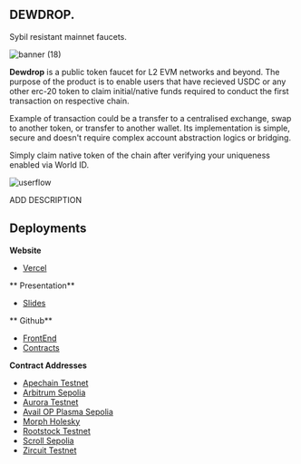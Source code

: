 ## DEWDROP.

Sybil resistant mainnet faucets.


![banner (18)](https://github.com/user-attachments/assets/e76a83e7-3e1a-4450-8220-dc34d2409498)

**Dewdrop** is a public token faucet for L2 EVM networks and beyond. The purpose of the product is to enable users that have recieved USDC or any other erc-20 token to claim initial/native funds required to conduct the first transaction on respective chain.

Example of transaction could be a transfer to a centralised exchange, swap to another token, or transfer to another wallet. Its implementation is simple, secure and doesn't require complex account abstraction logics or bridging.

Simply claim native token of the chain after verifying your uniqueness enabled via World ID.

![userflow](https://github.com/user-attachments/assets/53cb9f2a-f985-4f2b-8a6d-bc4aa84833af)

ADD DESCRIPTION

## Deployments

**Website**

- [Vercel](https://dewdrop-eth-brussels.vercel.app/)

** Presentation**

- [Slides](https://github.com/jen-sei/dewdrop-ETHBrussels/blob/main/SLIDES.md)

** Github**

- [FrontEnd]()
- [Contracts](https://github.com/Tranquil-Flow/dewdrop)

**Contract Addresses**

- [Apechain Testnet](https://jenkins.explorer.caldera.xyz/address/0x987aAc1F90e05bE65F450339228d357638f87284?tab=contract)
- [Arbitrum Sepolia](https://sepolia.arbiscan.io/address/0x11D71ca2611C8714C2E356B00b5ae1c790E4aa2d#code)
- [Aurora Testnet](https://explorer.testnet.aurora.dev/address/0x987aAc1F90e05bE65F450339228d357638f87284?tab=contract)
- [Avail OP Plasma Sepolia]()
- [Morph Holesky](https://base-sepolia.blockscout.com/address/0x987aAc1F90e05bE65F450339228d357638f87284?tab=contract)
- [Rootstock Testnet](https://rootstock-testnet.blockscout.com/address/0x987AAc1F90e05BE65f450339228d357638F87284?tab=contract)
- [Scroll Sepolia](https://sepolia.scrollscan.com/address/0x987aAc1F90e05bE65F450339228d357638f87284#code)
- [Zircuit Testnet](https://explorer.zircuit.com/address/0x987aAc1F90e05bE65F450339228d357638f87284?activeTab=3)
